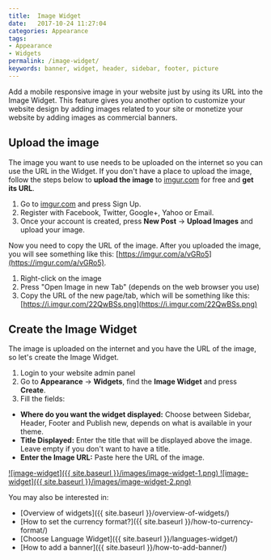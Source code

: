 ```yaml
---
title:  Image Widget
date:   2017-10-24 11:27:04
categories: Appearance
tags: 
- Appearance
- Widgets
permalink: /image-widget/
keywords: banner, widget, header, sidebar, footer, picture
---
```

Add a mobile responsive image in your website just by using its URL into the Image Widget. This feature gives you another option to customize your website design by adding images related to your site or monetize	your website by adding images as commercial banners.


## Upload the image

The image you want to use needs to be uploaded on the internet so you can use the URL in the Widget. If you don't have a place to upload the image, follow the steps below to **upload the image** to [imgur.com](https://imgur.com) for free and **get its URL**.

1. Go to [imgur.com](https://imgur.com) and press Sign Up.
2. Register with Facebook, Twitter, Google+, Yahoo or Email.
3. Once your account is created, press **New Post** -> **Upload Images** and upload your image.


Now you need to copy the URL of the image. After you uploaded the image, you will see something like this: [https://imgur.com/a/vGRo5](https://imgur.com/a/vGRo5). 

1. Right-click on the image
2. Press "Open Image in new Tab" (depends on the web browser you use)
3. Copy the URL of the new page/tab, which will be something like this: [https://i.imgur.com/22QwBSs.png](https://i.imgur.com/22QwBSs.png)


## Create the Image Widget

The image is uploaded on the internet and you have the URL of the image, so let's create the Image Widget.

1. Login to your website admin panel
2. Go to **Appearance** -> **Widgets**, find the **Image Widget** and press **Create**. 
3. Fill the fields:

  + **Where do you want the widget displayed:** Choose between Sidebar, Header, Footer and Publish new, depends on what is available in your theme.
  + **Title Displayed:** Enter the title that will be displayed above the image. Leave empty if you don't want to have a title.
  + **Enter the Image URL:** Paste here the URL of the image.


<a href="{{ site.baseurl }}/images/image-widget-1.png" class="thumbnail gallery-item" data-gallery>
![image-widget]({{ site.baseurl }}/images/image-widget-1.png)
</a>

<a href="{{ site.baseurl }}/images/image-widget-2.png" class="thumbnail gallery-item" data-gallery>
![image-widget]({{ site.baseurl }}/images/image-widget-2.png)
</a>



<br>

You may also be interested in:

* [Overview of widgets]({{ site.baseurl }}/overview-of-widgets/)
* [How to set the currency format?]({{ site.baseurl }}/how-to-currency-format/)
* [Choose Language Widget]({{ site.baseurl }}/languages-widget/)
* [How to add a banner]({{ site.baseurl }}/how-to-add-banner/)